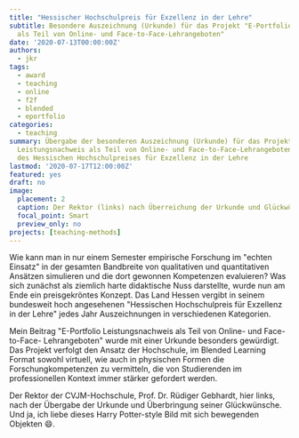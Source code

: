 ```yaml
---
title: "Hessischer Hochschulpreis für Exzellenz in der Lehre"
subtitle: Besondere Auszeichnung (Urkunde) für das Projekt "E-Portfolio Leistungsnachweis
  als Teil von Online- und Face-to-Face-Lehrangeboten"
date: '2020-07-13T00:00:00Z'
authors:
  - jkr
tags:
  - award
  - teaching
  - online
  - f2f
  - blended
  - eportfolio
categories:
  - teaching
summary: Übergabe der besonderen Auszeichnung (Urkunde) für das Projekt "E-Portfolio
  Leistungsnachweis als Teil von Online- und Face-to-Face-Lehrangeboten" im Rahmen
  des Hessischen Hochschulpreises für Exzellenz in der Lehre
lastmod: '2020-07-17T12:00:00Z'
featured: yes
draft: no
image:
  placement: 2
  caption: Der Rektor (links) nach Überreichung der Urkunde und Glückwünsche
  focal_point: Smart
  preview_only: no
projects: [teaching-methods]
---
```


Wie kann man in nur einem Semester empirische Forschung im "echten Einsatz" in der gesamten Bandbreite von qualitativen und quantitativen Ansätzen simulieren und die dort gewonnen Kompetenzen evaluieren? Was sich zunächst als ziemlich harte didaktische Nuss darstellte, wurde nun am Ende ein preisgekröntes Konzept. Das Land Hessen vergibt in seinem bundesweit hoch angesehenen "Hessischen Hochschulpreis für Exzellenz in der Lehre" jedes Jahr Auszeichnungen in verschiedenen Kategorien.

Mein Beitrag "E-Portfolio Leistungsnachweis als Teil von Online- und Face-to-Face- Lehrangeboten" wurde mit einer Urkunde besonders gewürdigt. Das Projekt verfolgt den Ansatz der Hochschule, im Blended Learning Format sowohl virtuell, wie auch in physischen Formen die Forschungkompetenzen zu vermitteln, die von Studierenden im professionellen Kontext  immer stärker gefordert werden.

Der Rektor der CVJM-Hochschule, Prof. Dr. Rüdiger Gebhardt, hier links, nach der Übergabe der Urkunde und Überbringung seiner Glückwünsche. Und ja, ich liebe dieses Harry Potter-style Bild mit sich bewegenden Objekten :smile:.
